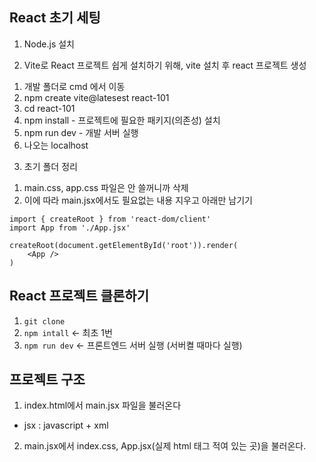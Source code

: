 ## React 초기 세팅

1. Node.js 설치

2. Vite로 React 프로젝트 쉽게 설치하기 위해, vite 설치 후 react 프로젝트 생성
1) 개발 폴더로 cmd 에서 이동
2) npm create vite@latesest react-101
3) cd react-101
4) npm install - 프로젝트에 필요한 패키지(의존성) 설치
5) npm run dev - 개발 서버 실행
6) 나오는 localhost

3. 초기 폴더 정리
1) main.css, app.css 파일은 안 쓸꺼니까 삭제
2) 이에 따라 main.jsx에서도 필요없는 내용 지우고 아래만 남기기
```
import { createRoot } from 'react-dom/client'
import App from './App.jsx'

createRoot(document.getElementById('root')).render(
    <App />
)

```


## React 프로젝트 클론하기
1. `git clone`
2. `npm intall` <- 최초 1번
3. `npm run dev` <- 프론트엔드 서버 실행 (서버켤 때마다 실행)



## 프로젝트 구조
1. index.html에서 main.jsx 파일을 불러온다
- jsx : javascript + xml

2. main.jsx에서 index.css, App.jsx(실제 html 태그 적여 있는 곳)을 불러온다.